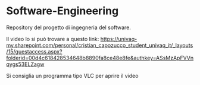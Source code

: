 # Software-Engineering
Repository del progetto di ingegneria del software.

Il video lo si può trovare a questo link:
https://univaq-my.sharepoint.com/personal/cristian_capozucco_student_univaq_it/_layouts/15/guestaccess.aspx?folderid=00d4c618428534648b8890fa8ce48e8fe&authkey=ASsMzApFVVnqygs53ELZagw

Si consiglia un programma tipo VLC per aprire il video
